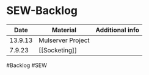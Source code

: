 # SEW-Backlog

| Date    | Material          | Additional info |
| ------- | ----------------- | --------------- |
| 13.9.13 | Mulserver Project |                 |
| 7.9.23  | [[Socketing]]     |                 | 

#Backlog #SEW 